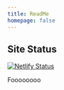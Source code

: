 ```yaml
---
title: ReadMe
homepage: false
---
```

## Site Status
[![Netlify Status](https://api.netlify.com/api/v1/badges/16819c65-28b3-4687-89dd-e995d9ef86f8/deploy-status)](https://app.netlify.com/sites/modest-blackwell-7c4fef/deploys)

Foooooooo
